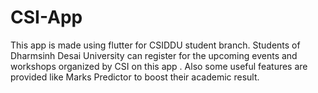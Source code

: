 # CSI-App
This app is made using flutter for CSIDDU student branch. Students of Dharmsinh Desai University can register for the upcoming events  and workshops organized by CSI on this app .  Also some useful features are provided like Marks Predictor to boost their academic result.
